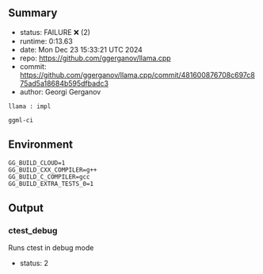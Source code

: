 ## Summary

- status:  FAILURE ❌ (2)
- runtime: 0:13.63
- date:    Mon Dec 23 15:33:21 UTC 2024
- repo:    https://github.com/ggerganov/llama.cpp
- commit:  https://github.com/ggerganov/llama.cpp/commit/481600876708c697c875ad5a18684b595dfbadc3
- author:  Georgi Gerganov
```
llama : impl

ggml-ci
```

## Environment

```
GG_BUILD_CLOUD=1
GG_BUILD_CXX_COMPILER=g++
GG_BUILD_C_COMPILER=gcc
GG_BUILD_EXTRA_TESTS_0=1
```

## Output

### ctest_debug

Runs ctest in debug mode
- status: 2
```

```

